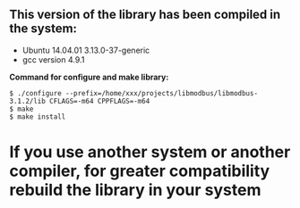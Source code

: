 ## This version of the library has been compiled in the system:
- Ubuntu 14.04.01  3.13.0-37-generic
- gcc version 4.9.1

**Command for configure and make library:**

```console
$ ./configure --prefix=/home/xxx/projects/libmodbus/libmodbus-3.1.2/lib CFLAGS=-m64 CPPFLAGS=-m64
$ make
$ make install
```

# If you use another system or another compiler, for greater compatibility rebuild the library in your system

